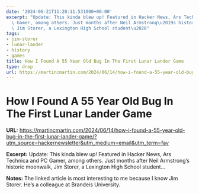 ```yaml
---
date: '2024-06-21T11:20:11.531000+00:00'
excerpt: "Update: This kinda blew up! Featured in Hacker News, Ars Technica and PC\
  \ Gamer, among others. Just months after Neil Armstrong\u2019s historic moonwalk,\
  \ Jim Storer, a Lexington High School student\u2026"
tags:
- jim-storer
- lunar-lander
- history
- games
title: How I Found A 55 Year Old Bug In The First Lunar Lander Game
type: drop
url: https://martincmartin.com/2024/06/14/how-i-found-a-55-year-old-bug-in-the-first-lunar-lander-game/?utm_source=hackernewsletter&utm_medium=email&utm_term=fav
---
```


# How I Found A 55 Year Old Bug In The First Lunar Lander Game

**URL:** https://martincmartin.com/2024/06/14/how-i-found-a-55-year-old-bug-in-the-first-lunar-lander-game/?utm_source=hackernewsletter&utm_medium=email&utm_term=fav

**Excerpt:** Update: This kinda blew up! Featured in Hacker News, Ars Technica and PC Gamer, among others. Just months after Neil Armstrong’s historic moonwalk, Jim Storer, a Lexington High School student…

**Notes:**
The linked article is most interesting to me because I know Jim Storer. He’s a colleague at Brandeis University. 
